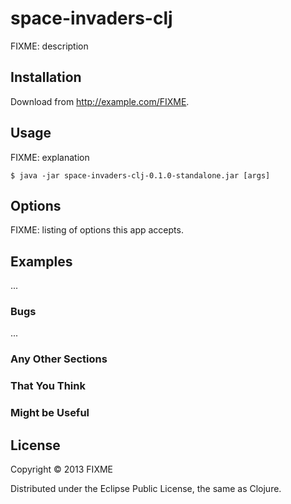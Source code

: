 # space-invaders-clj

FIXME: description

## Installation

Download from http://example.com/FIXME.

## Usage

FIXME: explanation

    $ java -jar space-invaders-clj-0.1.0-standalone.jar [args]

## Options

FIXME: listing of options this app accepts.

## Examples

...

### Bugs

...

### Any Other Sections
### That You Think
### Might be Useful

## License

Copyright © 2013 FIXME

Distributed under the Eclipse Public License, the same as Clojure.
